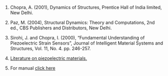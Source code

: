 1. Chopra, A. (2001), Dynamics of Structures, Prentice Hall of India limited, New Delhi.

2. Paz, M. (2004), Structural Dynamics: Theory and Computations, 2nd ed., CBS Publishers and
Distributors, New Delhi.

3. Sirohi, J. and Chopra, I. (2000), “Fundamental Understanding of Piezoelectric Strain Sensors”, Journal
of Intelligent Material Systems and Structures, Vol. 11, No. 4. pp. 246-257.

4. <a href="images/piezo.pdf">Literature on piezoelectric materials.</a>

5. For manual <a href="images/manual_exp3.pdf" target="_blank">click here</a>
